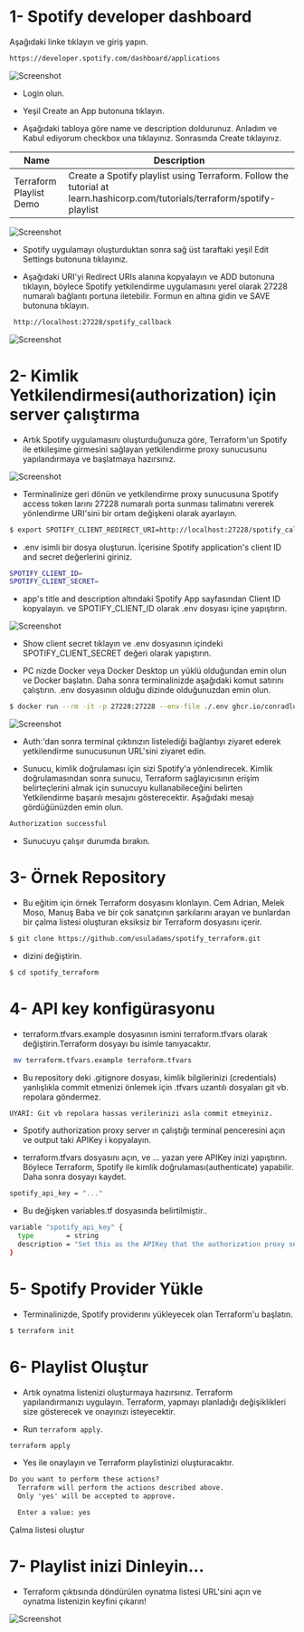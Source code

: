 # 1- Spotify developer dashboard 

Aşağıdaki linke tıklayın ve giriş yapın.

```bash
https://developer.spotify.com/dashboard/applications
```
![Screenshot](images/assets.png)

- Login olun. 

- Yeşil Create an App butonuna tıklayın.

- Aşağıdaki tabloya göre name ve description doldurunuz. Anladım ve Kabul ediyorum checkbox una tıklayınız. Sonrasında Create tıklayınız.

Name                       | Description
-------------------------- | -------------
Terraform Playlist Demo    | Create a Spotify playlist using Terraform. Follow the tutorial at learn.hashicorp.com/tutorials/terraform/spotify-playlist
                                                                                                                 
![Screenshot](images/create.png)

- Spotify uygulamayı oluşturduktan sonra sağ üst taraftaki yeşil Edit Settings butonuna tıklayınız.

- Aşağıdaki URI'yi Redirect URIs alanına kopyalayın ve ADD butonuna tıklayın, böylece Spotify yetkilendirme uygulamasını yerel olarak 27228 numaralı bağlantı portuna iletebilir. Formun en altına gidin ve SAVE butonuna tıklayın. 

```bash
 http://localhost:27228/spotify_callback
```

![Screenshot](images/redirect.png)

# 2- Kimlik Yetkilendirmesi(authorization) için server çalıştırma

- Artık Spotify uygulamasını oluşturduğunuza göre, Terraform'un Spotify ile etkileşime girmesini sağlayan yetkilendirme proxy sunucusunu yapılandırmaya ve başlatmaya hazırsınız.

![Screenshot](images/api.png)

- Terminalinize geri dönün ve yetkilendirme proxy sunucusuna Spotify access token larını 27228 numaralı porta sunması talimatını vererek yönlendirme URI'sini bir ortam değişkeni olarak ayarlayın.

```bash
$ export SPOTIFY_CLIENT_REDIRECT_URI=http://localhost:27228/spotify_callback
```

- .env isimli bir dosya oluşturun. İçerisine Spotify application's client ID and secret değerlerini giriniz.

```bash
SPOTIFY_CLIENT_ID=
SPOTIFY_CLIENT_SECRET=
```

- app's title and description altındaki Spotify App sayfasından Client ID kopyalayın. ve SPOTIFY_CLIENT_ID olarak .env dosyası içine yapıştırın.

![Screenshot](images/client_id.png)

- Show client secret tıklayın ve .env dosyasının içindeki SPOTIFY_CLIENT_SECRET değeri olarak yapıştırın.

- PC nizde Docker veya Docker Desktop un yüklü olduğundan emin olun ve Docker başlatın. Daha sonra terminalinizde aşağıdaki komut satırını çalıştırın. .env dosyasının olduğu dizinde olduğunuzdan emin olun. 

```bash
$ docker run --rm -it -p 27228:27228 --env-file ./.env ghcr.io/conradludgate/spotify-auth-proxy
```
![Screenshot](images/auth.png)

- Auth:'dan sonra terminal çıktınızın listelediği bağlantıyı ziyaret ederek yetkilendirme sunucusunun URL'sini ziyaret edin. 

- Sunucu, kimlik doğrulaması için sizi Spotify'a yönlendirecek. Kimlik doğrulamasından sonra sunucu, Terraform sağlayıcısının erişim belirteçlerini almak için sunucuyu kullanabileceğini belirten Yetkilendirme başarılı mesajını gösterecektir. Aşağıdaki mesajı gördüğünüzden emin olun. 

```bash
Authorization successful
```
- Sunucuyu çalışır durumda bırakın.

# 3- Örnek Repository

- Bu eğitim için örnek Terraform dosyasını klonlayın. Cem Adrian, Melek Moso, Manuş Baba ve bir çok sanatçının şarkılarını arayan ve bunlardan bir çalma listesi oluşturan eksiksiz bir Terraform dosyasını içerir.

```bash
$ git clone https://github.com/usuladams/spotify_terraform.git
```

- dizini değiştirin.

```bash
$ cd spotify_terraform
```

# 4- API key konfigürasyonu

- terraform.tfvars.example dosyasının ismini terraform.tfvars olarak değiştirin.Terraform dosyayı bu isimle tanıyacaktır.

```bash
 mv terraform.tfvars.example terraform.tfvars
```

- Bu repository deki .gitignore dosyası, kimlik bilgilerinizi (credentials) yanlışlıkla commit etmenizi önlemek için .tfvars uzantılı dosyaları git vb. repolara göndermez.

```bash
UYARI: Git vb repolara hassas verilerinizi asla commit etmeyiniz.
```

- Spotify authorization proxy server ın çalıştığı terminal penceresini açın ve output taki APIKey i kopyalayın.

- terraform.tfvars dosyasını açın, ve ... yazan yere APIKey inizi yapıştırın. Böylece Terraform, Spotify ile kimlik doğrulaması(authenticate) yapabilir. Daha sonra dosyayı kaydet.


```bash
spotify_api_key = "..."
```

- Bu değişken variables.tf dosyasında belirtilmiştir..

```bash
variable "spotify_api_key" {
  type        = string
  description = "Set this as the APIKey that the authorization proxy server outputs"
}
```

# 5- Spotify Provider Yükle

- Terminalinizde, Spotify providerını yükleyecek olan Terraform'u başlatın.


```bash
$ terraform init
```

# 6- Playlist Oluştur

- Artık oynatma listenizi oluşturmaya hazırsınız. Terraform yapılandırmanızı uygulayın. Terraform, yapmayı planladığı değişiklikleri size gösterecek ve onayınızı isteyecektir.

- Run `terraform apply`. 

```bash
terraform apply
```
- Yes ile onaylayın ve Terraform playlistinizi oluşturacaktır.

```txt
Do you want to perform these actions?
  Terraform will perform the actions described above.
  Only 'yes' will be accepted to approve.

  Enter a value: yes
```

Çalma listesi oluştur


# 7- Playlist inizi Dinleyin...

- Terraform çıktısında döndürülen oynatma listesi URL'sini açın ve oynatma listenizin keyfini çıkarın!

![Screenshot](images/playlist.png)